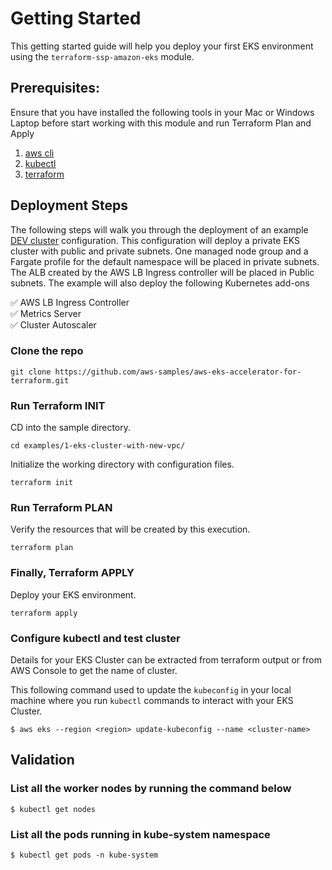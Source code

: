 # Getting Started

This getting started guide will help you deploy your first EKS environment using the `terraform-ssp-amazon-eks` module.

## Prerequisites:

Ensure that you have installed the following tools in your Mac or Windows Laptop before start working with this module and run Terraform Plan and Apply

1. [aws cli](https://docs.aws.amazon.com/cli/latest/userguide/install-cliv2.html)
3. [kubectl](https://Kubernetes.io/docs/tasks/tools/)
4. [terraform](https://learn.hashicorp.com/tutorials/terraform/install-cli)

## Deployment Steps

The following steps will walk you through the deployment of an example [DEV cluster](https://github.com/aws-samples/aws-eks-accelerator-for-terraform/blob/main/examples/1-eks-cluster-with-new-vpc/main.tf) configuration.
This configuration will deploy a private EKS cluster with public and private subnets.
One managed node group and a Fargate profile for the default namespace will be placed in private subnets. The ALB created by the AWS LB Ingress controller will be placed in Public subnets. The example will also deploy the following Kubernetes add-ons

✅  AWS LB Ingress Controller\
✅  Metrics Server\
✅  Cluster Autoscaler

### Clone the repo

```shell script
git clone https://github.com/aws-samples/aws-eks-accelerator-for-terraform.git
```

### Run Terraform INIT

CD into the sample directory.

```shell script
cd examples/1-eks-cluster-with-new-vpc/
```

Initialize the working directory with configuration files.

```shell script
terraform init
```

### Run Terraform PLAN

Verify the resources that will be created by this execution.

```shell script
terraform plan
```

### Finally, Terraform APPLY

Deploy your EKS environment.

```shell script
terraform apply
```

### Configure kubectl and test cluster

Details for your EKS Cluster can be extracted from terraform output or from AWS Console to get the name of cluster.

This following command used to update the `kubeconfig` in your local machine where you run `kubectl` commands to interact with your EKS Cluster.

```
$ aws eks --region <region> update-kubeconfig --name <cluster-name>
```

## Validation

### List all the worker nodes by running the command below

```
$ kubectl get nodes
```

### List all the pods running in kube-system namespace

```
$ kubectl get pods -n kube-system
```
